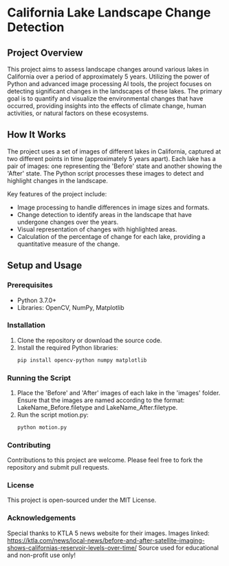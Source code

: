 # California Lake Landscape Change Detection

## Project Overview

This project aims to assess landscape changes around various lakes in California over a period of approximately 5 years. Utilizing the power of Python and advanced image processing AI tools, the project focuses on detecting significant changes in the landscapes of these lakes. The primary goal is to quantify and visualize the environmental changes that have occurred, providing insights into the effects of climate change, human activities, or natural factors on these ecosystems.

## How It Works

The project uses a set of images of different lakes in California, captured at two different points in time (approximately 5 years apart). Each lake has a pair of images: one representing the 'Before' state and another showing the 'After' state. The Python script processes these images to detect and highlight changes in the landscape.

Key features of the project include:
- Image processing to handle differences in image sizes and formats.
- Change detection to identify areas in the landscape that have undergone changes over the years.
- Visual representation of changes with highlighted areas.
- Calculation of the percentage of change for each lake, providing a quantitative measure of the change.

## Setup and Usage

### Prerequisites
- Python 3.7.0+
- Libraries: OpenCV, NumPy, Matplotlib

### Installation
1. Clone the repository or download the source code.
2. Install the required Python libraries:
   ```bash
   pip install opencv-python numpy matplotlib

### Running the Script
1. Place the 'Before' and 'After' images of each lake in the 'images' folder. Ensure that the images are named according to the format: LakeName_Before.filetype and LakeName_After.filetype.
2. Run the script motion.py:
    ```bash
    python motion.py

### Contributing
Contributions to this project are welcome. Please feel free to fork the repository and submit pull requests.

### License
This project is open-sourced under the MIT License.


### Acknowledgements
Special thanks to KTLA 5 news website for their images.
Images linked: https://ktla.com/news/local-news/before-and-after-satellite-imaging-shows-californias-reservoir-levels-over-time/
Source used for educational and non-profit use only!
